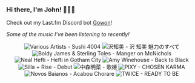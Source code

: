 ### Hi there, I'm John! 🏄🏻‍♂️

Check out my Last.fm Discord bot [Gowon](http://gowon.ca)!

_Some of the music I've been listening to recently!_


<!-- lastfm -->
<p align="center"><img src="https://lastfm.freetls.fastly.net/i/u/64s/39974db2e34174caaa24ad43346d3ff3.jpg" title="Various Artists - Sushi 4004"> <img src="https://lastfm.freetls.fastly.net/i/u/64s/e37900a842a85b6b901e66b1bce8df6b.jpg" title="沢知美 - 沢 知美 魅力のすべて"> <img src="https://lastfm.freetls.fastly.net/i/u/64s/6539d2e1f7076ed5e812103166d5e1fc.jpg" title="Boldy James & Sterling Toles - Manger on McNichols"> <img src="https://lastfm.freetls.fastly.net/i/u/64s/6a8b662b54cf46d88ee392ac75ab4bb8.jpg" title="Neal Hefti - Hefti in Gotham City"> <img src="https://lastfm.freetls.fastly.net/i/u/64s/bc4e31504f5f47adb31f36aa0889be45.png" title="Amy Winehouse - Back to Black"> <img src="https://lastfm.freetls.fastly.net/i/u/64s/374bb89245c2cd91f1a53d92aeb14e46.png" title="Silla + Rise - Debut"> <img src="https://lastfm.freetls.fastly.net/i/u/64s/a37d0ff6826e40b9c07cc5fb53f2e596.png" title="中森明菜 - 歌姫"> <img src="https://lastfm.freetls.fastly.net/i/u/64s/8288f72ccdf11ce8959204e7fecba734.jpg" title="PIXY - CHOSEN KARMA"> <img src="https://lastfm.freetls.fastly.net/i/u/64s/04e10daff3151613e3245811c166b425.jpg" title="Novos Baianos - Acabou Chorare"> <img src="https://lastfm.freetls.fastly.net/i/u/64s/fcfe88954f8b1a5282e48cab825a7f77.jpg" title="TWICE - READY TO BE"> </p>
